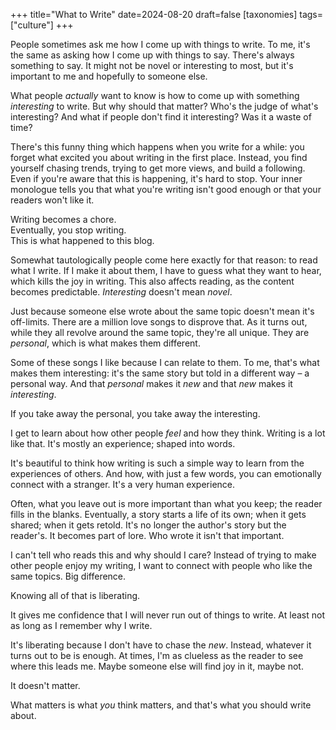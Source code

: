 +++
title="What to Write"
date=2024-08-20
draft=false
[taxonomies]
tags=["culture"]
+++

People sometimes ask me how I come up with things to write.
To me, it's the same as asking how I come up with things to say.
There's always something to say.
It might not be novel or interesting to most, but it's important to me
and hopefully to someone else. 

What people *actually* want to know is how to come up with something *interesting* to write.
But why should that matter?
Who's the judge of what's interesting?
And what if people don't find it interesting?
Was it a waste of time?

There's this funny thing which happens when you write for a while:
you forget what excited you about writing in the first place. 
Instead, you find yourself chasing trends, trying to get more views, and build a following.
Even if you're aware that this is happening, it's hard to stop.
Your inner monologue tells you that what you're writing isn't good enough
or that your readers won't like it.

Writing becomes a chore.  
Eventually, you stop writing.  
This is what happened to this blog.  

Somewhat tautologically people come here exactly for that reason: to read what I write.
If I make it about them, I have to guess what they want to hear, which kills the joy in writing.
This also affects reading, as the content becomes predictable. 
*Interesting* doesn't mean *novel*.

Just because someone else wrote about the same topic doesn't mean it's off-limits. 
There are a million love songs to disprove that. 
As it turns out, while they all revolve around the same topic, they're all unique.
They are *personal*, which is what makes them different. 

Some of these songs I like because I can relate to them.
To me, that's what makes them interesting: it's the same story but told in a different way &ndash; a personal way.
And that *personal* makes it *new* and that *new* makes it *interesting*.

If you take away the personal, you take away the interesting.

I get to learn about how other people *feel* and how they think.
Writing is a lot like that.
It's mostly an experience; shaped into words.

It's beautiful to think how writing is such a simple way to learn from the experiences of others.
And how, with just a few words, you can emotionally connect with a stranger. 
It's a very human experience.

Often, what you leave out is more important than what you keep; the reader fills in the blanks.
Eventually, a story starts a life of its own; when it gets shared; when it gets retold.
It's no longer the author's story but the reader's.
It becomes part of lore.
Who wrote it isn't that important.

I can't tell who reads this and why should I care? 
Instead of trying to make other people enjoy my writing, I want to connect with people who like the same topics. 
Big difference.

Knowing all of that is liberating.

It gives me confidence that I will never run out of things to write. 
At least not as long as I remember why I write.

It's liberating because I don't have to chase the *new*.
Instead, whatever it turns out to be is enough. 
At times, I'm as clueless as the reader to see where this leads me. 
Maybe someone else will find joy in it, maybe not.  

It doesn't matter.

What matters is what *you* think matters, and that's what you should write about.